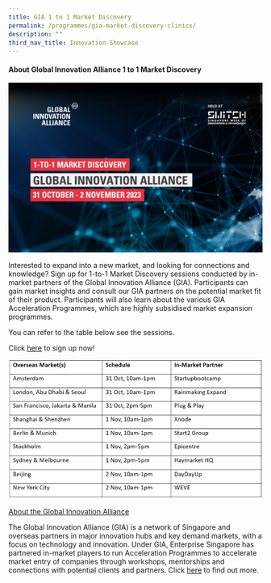 ```yaml
---
title: GIA 1 to 1 Market Discovery
permalink: /programmes/gia-market-discovery-clinics/
description: ""
third_nav_title: Innovation Showcase
---
```

#### About Global Innovation Alliance 1 to 1 Market Discovery

![](/images/2023/gia%20clinics%20(at%20switch)%20micepad%20banner%20(1200%20x%20800%20px).png)

Interested to expand into a new market, and looking for connections and knowledge? Sign up for 1-to-1 Market Discovery sessions conducted by in-market partners of the Global Innovation Alliance (GIA). Participants can gain market insights and consult our GIA partners on the potential market fit of their product. Participants will also learn about the various GIA Acceleration Programmes, which are highly subsidised market expansion programmes.&nbsp;

You can refer to the table below see the sessions.

Click [here](https://micepad.co/e/gia-clinics-switch2023/registration/tickets?lang=en) to sign up now!

![](/images/gia%20table%2025%20oct%202023.png)

<u>About the Global Innovation Alliance</u>

The Global Innovation Alliance (GIA) is a network of Singapore and overseas partners in major innovation hubs and key demand markets, with a focus on technology and innovation. Under GIA, Enterprise Singapore has partnered in-market players to run Acceleration Programmes to accelerate market entry of companies through workshops, mentorships and connections with potential clients and partners. Click [here](https://www.enterprisesg.gov.sg/grow-your-business/innovate-with-us/market-access-and-networks/global-innovation-alliance/overview) to find out more.